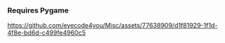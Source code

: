 ### Requires Pygame

https://github.com/eyecode4you/Misc/assets/77638909/d1f81929-1f1d-4f8e-bd6d-c499fe4960c5
